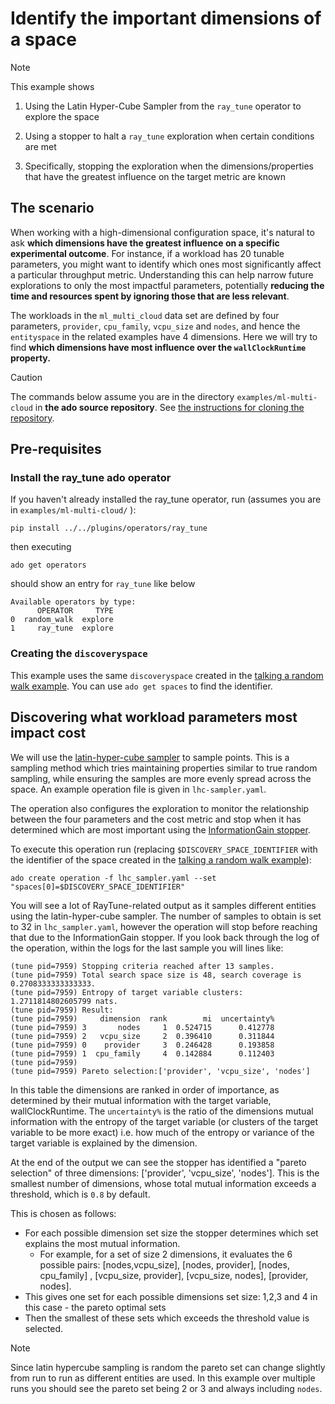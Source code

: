 # Identify the important dimensions of a space

> [!NOTE]
>
> This example shows
>
> 1. Using the Latin Hyper-Cube Sampler from the `ray_tune` operator to explore
>    the space
>
> 2. Using a stopper to halt a `ray_tune` exploration when certain conditions
>    are met
>
> 3. Specifically, stopping the exploration when the dimensions/properties that
>    have the greatest influence on the target metric are known

## The scenario

When working with a high-dimensional configuration space, it's natural to ask
**which dimensions have the greatest influence on a specific experimental
outcome**. For instance, if a workload has 20 tunable parameters, you might want
to identify which ones most significantly affect a particular throughput metric.
Understanding this can help narrow future explorations to only the most
impactful parameters, potentially **reducing the time and resources spent by
ignoring those that are less relevant**.

The workloads in the `ml_multi_cloud` data set are defined by four parameters,
`provider`, `cpu_family`, `vcpu_size` and `nodes`, and hence the `entityspace`
in the related examples have 4 dimensions. Here we will try to find **which
dimensions have most influence over the `wallClockRuntime` property.**

> [!CAUTION]
>
> The commands below assume you are in the directory `examples/ml-multi-cloud`
> in **the ado source repository**. See
> [the instructions for cloning the repository](/ado/getting-started/install/#__tabbed_1_3).

## Pre-requisites

### Install the ray_tune ado operator

If you haven't already installed the ray_tune operator, run (assumes you are in
`examples/ml-multi-cloud/` ):

```commandline
pip install ../../plugins/operators/ray_tune
```

then executing

```commandline
ado get operators
```

should show an entry for `ray_tune` like below

```commandline
Available operators by type:
      OPERATOR     TYPE
0  random_walk  explore
1     ray_tune  explore
```

### Creating the `discoveryspace`

This example uses the same `discoveryspace` created in the
[talking a random walk example](/ado/examples/random-walk/). You can use
`ado get spaces` to find the identifier.

## Discovering what workload parameters most impact cost

We will use the
[latin-hyper-cube sampler](/ado/operators/optimisation-with-ray-tune/#latin-hypercube-sampler)
to sample points. This is a sampling method which tries maintaining properties
similar to true random sampling, while ensuring the samples are more evenly
spread across the space. An example operation file is given in
`lhc-sampler.yaml`.

The operation also configures the exploration to monitor the relationship
between the four parameters and the cost metric and stop when it has determined
which are most important using the
[InformationGain stopper](/ado/operators/optimisation-with-ray-tune/#informationgainstopper).

To execute this operation run (replacing `$DISCOVERY_SPACE_IDENTIFIER` with the
identifier of the space created in the
[talking a random walk example](/ado/examples/random-walk/)):

```commandline
ado create operation -f lhc_sampler.yaml --set "spaces[0]=$DISCOVERY_SPACE_IDENTIFIER"
```

You will see a lot of RayTune-related output as it samples different entities
using the latin-hyper-cube sampler. The number of samples to obtain is set to 32
in `lhc_sampler.yaml`, however the operation will stop before reaching that due
to the InformationGain stopper. If you look back through the log of the
operation, within the logs for the last sample you will lines like:

```commandline
(tune pid=7959) Stopping criteria reached after 13 samples.
(tune pid=7959) Total search space size is 48, search coverage is 0.2708333333333333.
(tune pid=7959) Entropy of target variable clusters: 1.2711814802605799 nats.
(tune pid=7959) Result:
(tune pid=7959)     dimension  rank        mi  uncertainty%
(tune pid=7959) 3       nodes     1  0.524715      0.412778
(tune pid=7959) 2   vcpu_size     2  0.396410      0.311844
(tune pid=7959) 0    provider     3  0.246428      0.193858
(tune pid=7959) 1  cpu_family     4  0.142884      0.112403
(tune pid=7959)
(tune pid=7959) Pareto selection:['provider', 'vcpu_size', 'nodes']
```

In this table the dimensions are ranked in order of importance, as determined by
their mutual information with the target variable, wallClockRuntime. The
`uncertainty%` is the ratio of the dimensions mutual information with the
entropy of the target variable (or clusters of the target variable to be more
exact) i.e. how much of the entropy or variance of the target variable is
explained by the dimension.

At the end of the output we can see the stopper has identified a "pareto
selection" of three dimensions: ['provider', 'vcpu_size', 'nodes']. This is the
smallest number of dimensions, whose total mutual information exceeds a
threshold, which is `0.8` by default.

This is chosen as follows:

- For each possible dimension set size the stopper determines which set explains
  the most mutual information.
  - For example, for a set of size 2 dimensions, it evaluates the 6 possible
    pairs: [nodes,vcpu_size], [nodes, provider], [nodes, cpu_family] ,
    [vcpu_size, provider], [vcpu_size, nodes], [provider, nodes].
- This gives one set for each possible dimensions set size: 1,2,3 and 4 in this
  case - the pareto optimal sets
- Then the smallest of these sets which exceeds the threshold value is selected.

> [!NOTE]
>
> Since latin hypercube sampling is random the pareto set can change slightly
> from run to run as different entities are used. In this example over multiple
> runs you should see the pareto set being 2 or 3 and always including `nodes`.
